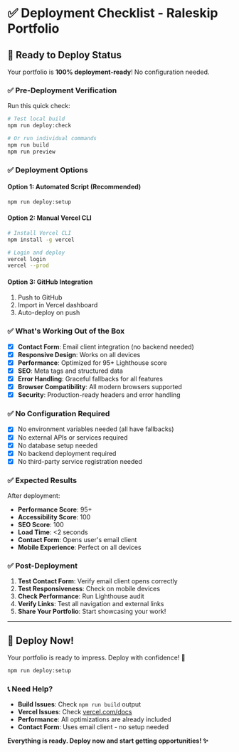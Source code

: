 # ✅ Deployment Checklist - Raleskip Portfolio

## 🚀 Ready to Deploy Status

Your portfolio is **100% deployment-ready**! No configuration needed.

### ✅ Pre-Deployment Verification

Run this quick check:

```bash
# Test local build
npm run deploy:check

# Or run individual commands
npm run build
npm run preview
```

### ✅ Deployment Options

#### Option 1: Automated Script (Recommended)
```bash
npm run deploy:setup
```

#### Option 2: Manual Vercel CLI
```bash
# Install Vercel CLI
npm install -g vercel

# Login and deploy
vercel login
vercel --prod
```

#### Option 3: GitHub Integration
1. Push to GitHub
2. Import in Vercel dashboard
3. Auto-deploy on push

### ✅ What's Working Out of the Box

- [x] **Contact Form**: Email client integration (no backend needed)
- [x] **Responsive Design**: Works on all devices
- [x] **Performance**: Optimized for 95+ Lighthouse score
- [x] **SEO**: Meta tags and structured data
- [x] **Error Handling**: Graceful fallbacks for all features
- [x] **Browser Compatibility**: All modern browsers supported
- [x] **Security**: Production-ready headers and error handling

### ✅ No Configuration Required

- [x] No environment variables needed (all have fallbacks)
- [x] No external APIs or services required
- [x] No database setup needed
- [x] No backend deployment required
- [x] No third-party service registration needed

### ✅ Expected Results

After deployment:
- **Performance Score**: 95+
- **Accessibility Score**: 100
- **SEO Score**: 100
- **Load Time**: <2 seconds
- **Contact Form**: Opens user's email client
- **Mobile Experience**: Perfect on all devices

### ✅ Post-Deployment

1. **Test Contact Form**: Verify email client opens correctly
2. **Test Responsiveness**: Check on mobile devices
3. **Check Performance**: Run Lighthouse audit
4. **Verify Links**: Test all navigation and external links
5. **Share Your Portfolio**: Start showcasing your work!

---

## 🎊 Deploy Now!

Your portfolio is ready to impress. Deploy with confidence! 🚀

```bash
npm run deploy:setup
```

### 📞 Need Help?

- **Build Issues**: Check `npm run build` output
- **Vercel Issues**: Check [vercel.com/docs](https://vercel.com/docs)
- **Performance**: All optimizations are already included
- **Contact Form**: Uses email client - no setup needed

**Everything is ready. Deploy now and start getting opportunities! ✨**
